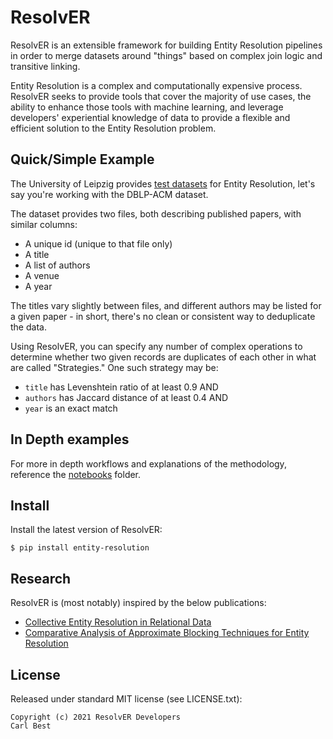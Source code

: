 # ResolvER

ResolvER is an extensible framework for building Entity Resolution pipelines in order to merge datasets around "things" based on complex join logic and transitive linking.

Entity Resolution is a complex and computationally expensive process. ResolvER seeks to provide tools that cover the majority of use cases, the ability to enhance those tools with machine learning, and leverage developers' experiential knowledge of data to provide a flexible and efficient solution to the Entity Resolution problem.

## Quick/Simple Example
The University of Leipzig provides [test datasets](https://dbs.uni-leipzig.de/research/projects/object_matching/benchmark_datasets_for_entity_resolution) for Entity Resolution, let's say you're working with the DBLP-ACM dataset.

The dataset provides two files, both describing published papers, with similar columns:
* A unique id (unique to that file only)
* A title
* A list of authors
* A venue
* A year

The titles vary slightly between files, and different authors may be listed for a given paper - in short, there's no clean or consistent way to deduplicate the data.

Using ResolvER, you can specify any number of complex operations to determine whether two given records are duplicates of each other in what are called "Strategies." One such strategy may be:
* `title` has Levenshtein ratio of at least 0.9 AND
* `authors` has Jaccard distance of at least 0.4 AND
* `year` is an exact match

## In Depth examples
For more in depth workflows and explanations of the methodology, reference the [notebooks](./notebooks) folder.

## Install
Install the latest version of ResolvER:
```shell
$ pip install entity-resolution
```

## Research
ResolvER is (most notably) inspired by the below publications:
* [Collective Entity Resolution in Relational Data](https://www.norc.org/pdfs/may%202011%20personal%20validation%20and%20entity%20resolution%20conference/collective%20entity%20resolution%20in%20relational%20data_pverconf_may2011.pdf)
* [Comparative Analysis of Approximate
Blocking Techniques for Entity Resolution](http://www.vldb.org/pvldb/vol9/p684-papadakis.pdf)


## License
Released under standard MIT license (see LICENSE.txt):
```
Copyright (c) 2021 ResolvER Developers
Carl Best
```